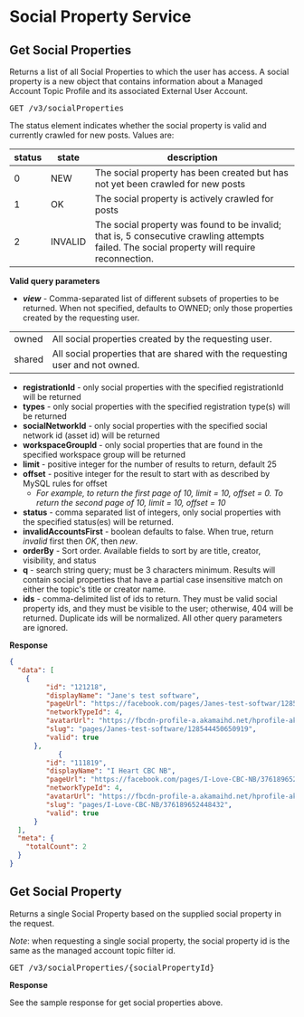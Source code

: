 # Social Property Service

## Get Social Properties

Returns a list of all Social Properties to which the user has access.  A social property is a new object that contains information about a Managed Account Topic Profile and its associated External User Account.

<pre>GET /v3/socialProperties</pre>

The status element indicates whether the social property is valid and currently crawled for new posts.   Values are:

status | state | description
------ | ----- | -----------
0 | NEW | The social property has been created but has not yet been crawled for new posts
1 | OK | The social property is actively crawled for posts
2 | INVALID | The social property was found to be invalid; that is, 5 consecutive crawling attempts failed.  The social property will require reconnection.

**Valid query parameters**

* **_view_** - Comma-separated list of different subsets of properties to be returned. When not specified, defaults to OWNED; only those properties created by the requesting user.

<table>
  <tr>
    <td>owned</td>
    <td>All social properties created by the requesting user.</td>
  </tr>
  <tr>
    <td>shared</td>
    <td>All social properties that are shared with the requesting user and not owned. </td>
  </tr>
</table>


* **registrationId** - only social properties with the specified registrationId will be returned
* **types** - only social properties with the specified registration type(s) will be returned
* **socialNetworkId** - only social properties with the specified social network id (asset id) will be returned
* **workspaceGroupId** - only social properties that are found in the specified workspace group will be returned
* **limit** - positive integer for the number of results to return, default 25
* **offset** - positive integer for the result to start with as described by MySQL rules for offset
  * *For example, to return the first page of 10, limit = 10, offset = 0.  To return the second page of 10, limit = 10, offset = 10*
* **status** - comma separated list of integers, only social properties with the specified status(es) will be returned. 
* **invalidAccountsFirst** - boolean defaults to false.  When true, return *invalid* first then *OK*, then *new*.
* **orderBy** - Sort order.  Available fields to sort by are title, creator, visibility, and status
* **q** - search string query; must be 3 characters minimum.  Results will contain social properties that have a partial case insensitive match on either the topic's title or creator name.
* **ids** - comma-delimited list of ids to return. They must be valid social property ids, and they must be visible to the user; otherwise, 404 will be returned. Duplicate ids will be normalized. All other query parameters are ignored.

**Response**
```json
{
  "data": [
    {
         "id": "121218",
         "displayName": "Jane's test software",
         "pageUrl": "https://facebook.com/pages/Janes-test-softwar/128544450650919",
         "networkTypeId": 4,
         "avatarUrl": "https://fbcdn-profile-a.akamaihd.net/hprofile-ak-xaf1/v/t1.0-1/c151.34.422.422/s50x50/552488_128545593954160_2159838340_n.jpg?oh=cb08f9353545f1bb437f96022466a235&oe=563DA948&__gda__=1448168411_3a661fa573372b8fc3b31058feeb6c8c",
         "slug": "pages/Janes-test-software/128544450650919",
         "valid": true
      },
            {
         "id": "111819",
         "displayName": "I Heart CBC NB",
         "pageUrl": "https://facebook.com/pages/I-Love-CBC-NB/376189652448432",
         "networkTypeId": 4,
         "avatarUrl": "https://fbcdn-profile-a.akamaihd.net/hprofile-ak-xfa1/v/t1.0-2/p50x50/305074_380514875349292_382752874_n.jpg?oh=02eb66e27be49c4d3a99576b4997493b&oe=5651FCB9&__gda__=1447361104_cbbb529d940f10185f2877dd306967de",
         "slug": "pages/I-Love-CBC-NB/376189652448432",
         "valid": true
      }
  ],
  "meta": {
    "totalCount": 2
  }
}
```
## Get Social Property

Returns a single Social Property based on the supplied social property in the request. 

*Note*: when requesting a single social property, the social property id is the same as the managed account topic filter id.

<pre>GET /v3/socialProperties/{socialPropertyId}</pre>

**Response**

See the sample response for get social properties above.
